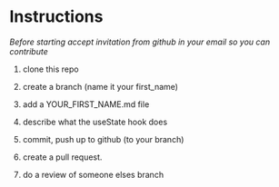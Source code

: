 # Instructions
*Before starting accept invitation from github in your email so you can contribute*

1. clone this repo
2. create a branch (name it your first_name)
3. add a YOUR_FIRST_NAME.md file
4. describe what the  useState hook does
5. commit, push up to github (to your branch)
6. create a pull request.

7. do a review of someone elses branch